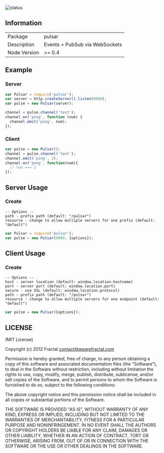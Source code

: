 ![status](https://secure.travis-ci.org/wearefractal/pulsar.png?branch=master)

## Information

<table>
<tr>
<td>Package</td>
<td>pulsar</td>
</tr>
<tr>
<td>Description</td>
<td>Events + PubSub via WebSockets</td>
</tr>
<tr>
<td>Node Version</td>
<td>>= 0.4</td>
</tr>
</table>

## Example

### Server

```javascript
var Pulsar = require('pulsar');
var server = http.createServer().listen(8080);
var pulse = new Pulsar(server);

channel = pulse.channel('test');
channel.on('ping', function (num) {
  channel.emit('pong', num);
});
```

### Client

```javascript
var pulse = new Pulsar();
channel = pulse.channel('test');
channel.emit('ping', 2);
channel.on('pong', function(num){
  // num === 2
});
```

## Server Usage

### Create

```
-- Options --
path - prefix path (default: "/pulsar")
resource - change to allow multiple servers for one prefix (default: "default")
```

```javascript
var Pulsar = require('pulsar');
var pulse = new Pulsar(8080, {options});
```

## Client Usage

### Create

```
-- Options --
host - server location (default: window.location.hostname)
port - server port (default: window.location.port)
secure - use SSL (default: window.location.protocol)
path - prefix path (default: "/pulsar")
resource - change to allow multiple servers for one endpoint (default: "default")
```

```javascript
var pulse = new Pulsar({options});
```

## LICENSE

(MIT License)

Copyright (c) 2012 Fractal <contact@wearefractal.com>

Permission is hereby granted, free of charge, to any person obtaining
a copy of this software and associated documentation files (the
"Software"), to deal in the Software without restriction, including
without limitation the rights to use, copy, modify, merge, publish,
distribute, sublicense, and/or sell copies of the Software, and to
permit persons to whom the Software is furnished to do so, subject to
the following conditions:

The above copyright notice and this permission notice shall be
included in all copies or substantial portions of the Software.

THE SOFTWARE IS PROVIDED "AS IS", WITHOUT WARRANTY OF ANY KIND,
EXPRESS OR IMPLIED, INCLUDING BUT NOT LIMITED TO THE WARRANTIES OF
MERCHANTABILITY, FITNESS FOR A PARTICULAR PURPOSE AND
NONINFRINGEMENT. IN NO EVENT SHALL THE AUTHORS OR COPYRIGHT HOLDERS BE
LIABLE FOR ANY CLAIM, DAMAGES OR OTHER LIABILITY, WHETHER IN AN ACTION
OF CONTRACT, TORT OR OTHERWISE, ARISING FROM, OUT OF OR IN CONNECTION
WITH THE SOFTWARE OR THE USE OR OTHER DEALINGS IN THE SOFTWARE.
